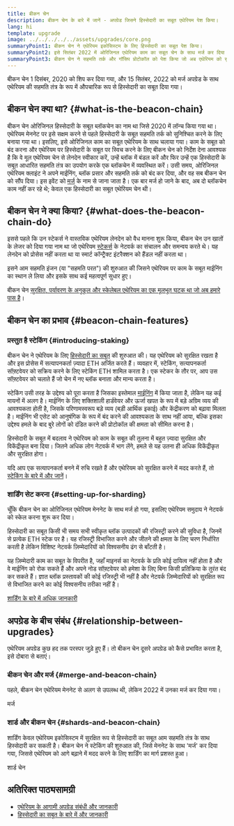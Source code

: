 ```yaml
---
title: बीकन चेन
description: बीकन चेन के बारे में जानें - अपग्रेड जिसने हिस्सेदारी का सबूत एथेरियम पेश किया।
lang: hi
template: upgrade
image: ../../../../../assets/upgrades/core.png
summaryPoint1: बीकन चेन ने एथेरियम इकोसिस्टम के लिए हिस्सेदारी का सबूत पेश किया।
summaryPoint2: इसे सितंबर 2022 में ओरिजिनल एथेरियम काम का सबूत चेन के साथ मर्ज कर दिया गया था।
summaryPoint3: बीकन चेन ने सहमति तर्क और गॉसिप प्रोटोकॉल को पेश किया जो अब एथेरियम को सुरक्षित करता है।
---
```


<UpgradeStatus isShipped dateKey="page-upgrades-beacon-date">
  बीकन चेन 1 दिसंबर, 2020 को शिप कर दिया गया, और 15 सितंबर, 2022 को मर्ज अपग्रेड के साथ एथेरियम की सहमति तंत्र के रूप में औपचारिक रूप से हिस्सेदारी का सबूत दिया गया।
</UpgradeStatus>

## बीकन चेन क्या था? {#what-is-the-beacon-chain}

बीकन चेन ओरिजिनल हिस्सेदारी के सबूत ब्लॉकचेन का नाम था जिसे 2020 में लॉन्च किया गया था। एथेरियम मेननेट पर इसे सक्षम करने से पहले हिस्सेदारी के सबूत सहमति तर्क को सुनिश्चित करने के लिए बनाया गया था। इसलिए, इसे ओरिजिनल काम का सबूत एथेरियम के साथ चलाया गया। काम के सबूत को बंद करना और एथेरियम पर हिस्सेदारी के सबूत पर स्विच करने के लिए बीकन चेन को निर्देश देना आवश्यक है कि वे मूल एथेरियम चेन से लेनदेन स्वीकार करें, उन्हें ब्लॉक में बंडल करें और फिर उन्हें एक हिस्सेदारी के सबूत आधारित सहमति तंत्र का उपयोग करके एक ब्लॉकचेन में व्यवस्थित करें। उसी समय, ओरिजिनल एथेरियम क्लाइंट ने अपने माईनिंग, ब्लॉक प्रसार और सहमति तर्क को बंद कर दिया, और वह सब बीकन चेन को सौंप दिया। इस इवेंट को [मर्ज](/roadmap/merge/) के नाम से जाना जाता है। एक बार मर्ज हो जाने के बाद, अब दो ब्लॉकचेन काम नहीं कर रहे थे; केवल एक हिस्सेदारी का सबूत एथेरियम चेन थी।

## बीकन चेन ने क्या किया? {#what-does-the-beacon-chain-do}

इससे पहले कि उन स्टेकर्स ने वास्तविक एथेरियम लेनदेन को वैध मानना शुरू किया, बीकन चेन उन खातों के लेजर को दिया गया नाम था जो एथेरियम [स्टेकर्स](/staking/) के नेटवर्क का संचालन और समन्वय करते थे। यह लेनदेन को प्रोसेस नहीं करता था या स्मार्ट कॉन्ट्रैक्ट इंटरैक्शन को हैंडल नहीं करता था।

इसने आम सहमति इंजन (या "सहमति परत") की शुरुआत की जिसने एथेरियम पर काम के सबूत माईनिंग का स्थान ले लिया और इसके साथ कई महत्वपूर्ण सुधार हुए।

बीकन चेन [सुरक्षित, पर्यावरण के अनुकूल और स्केलेबल एथेरियम का एक मूलभूत घटक था जो अब हमारे पास है](/roadmap/vision/)।

## बीकन चेन का प्रभाव {#beacon-chain-features}

### प्रस्तुत है स्टेकिंग {#introducing-staking}

बीकन चेन ने एथेरियम के लिए [हिस्सेदारी का सबूत](/developers/docs/consensus-mechanisms/pos/) की शुरुआत की। यह एथेरियम को सुरक्षित रखता है और इस प्रोसेस में सत्यापनकर्ता ज़्यादा ETH अर्जित करते हैं। व्यवहार में, स्टेकिंग, सत्यापनकर्ता सॉफ़्टवेयर को सक्रिय करने के लिए स्टेकिंग ETH शामिल करता है। एक स्टेकर के तौर पर, आप उस सॉफ़्टवेयर को चलाते हैं जो चेन में नए ब्लॉक बनाता और मान्य करता है।

स्टेकिंग उसी तरह के उद्देश्य को पूरा करता है जिसका इस्तेमाल [माईनिंग](/Developers/docs/mining/) में किया जाता है, लेकिन यह कई मायनों में अलग है। माईनिंग के लिए शक्तिशाली हार्डवेयर और ऊर्जा खपत के रूप में बड़े अग्रिम व्यय की आवश्यकता होती है, जिसके परिणामस्वरूप बड़े व्यय (बड़ी आर्थिक इकाई) और केंद्रीकरण को बढ़ावा मिलता है। माईनिंग भी एसेट को आनुषंगिक के रूप में बंद करने की आवश्यकता के साथ नहीं आया, बल्कि इसका उद्देश्य हमले के बाद बुरे लोगों को दंडित करने की प्रोटोकॉल की क्षमता को सीमित करना है।

हिस्सेदारी के सबूत में बदलाव ने एथेरियम को काम के सबूत की तुलना में बहुत ज़्यादा सुरक्षित और विकेंद्रीकृत बना दिया। जितने अधिक लोग नेटवर्क में भाग लेंगे, हमले से यह उतना ही अधिक विकेंद्रीकृत और सुरक्षित होगा।

<InfoBanner emoji=":money_bag:">
  यदि आप एक सत्यापनकर्ता बनने में रुचि रखते हैं और एथेरियम को सुरक्षित करने में मदद करते हैं, तो <a href="/staking/">स्टेकिंग के बारे में और जानें</a>।
</InfoBanner>

### शार्डिंग सेट करना {#setting-up-for-sharding}

चूँकि बीकन चेन का ओरिजिनल एथेरियम मेननेट के साथ मर्ज हो गया, इसलिए एथेरियम समुदाय ने नेटवर्क को स्केल करना शुरू कर दिया।

हिस्सेदारी का सबूत किसी भी समय सभी स्वीकृत ब्लॉक उत्पादकों की रजिस्ट्री करने की सुविधा है, जिनमें से प्रत्येक ETH स्टेक पर है। यह रजिस्ट्री विभाजित करने और जीतने की क्षमता के लिए चरण निर्धारित करती है लेकिन विशिष्ट नेटवर्क ज़िम्मेदारियों को विश्वसनीय ढंग से बाँटती है।

यह ज़िम्मेदारी काम का सबूत के विपरीत है, जहाँ माइनर्स का नेटवर्क के प्रति कोई दायित्व नहीं होता है और वे माईनिंग को रोक सकते हैं और अपने नोड सॉफ़्‍टवेयर को हमेशा के लिए बिना किसी प्रतिक्रिया के तुरंत बंद कर सकते हैं। ज्ञात ब्लॉक प्रस्तावकों की कोई रजिस्ट्री भी नहीं है और नेटवर्क ज़िम्मेदारियों को सुरक्षित रूप से विभाजित करने का कोई विश्वसनीय तरीका नहीं है।

[शार्डिंग के बारे में अधिक जानकारी](/roadmap/danksharding/)

## अपग्रेड के बीच संबंध {#relationship-between-upgrades}

एथेरियम अपग्रेड कुछ हद तक परस्पर जुड़े हुए हैं। तो बीकन चेन दूसरे अपग्रेड को कैसे प्रभावित करता है, इसे दोबारा से बताएं।

### बीकन चेन और मर्ज {#merge-and-beacon-chain}

पहले, बीकन चेन एथेरियम मेननेट से अलग से उपलब्ध थी, लेकिन 2022 में उनका मर्ज कर दिया गया।

<ButtonLink to="/roadmap/merge/">
  मर्ज
</ButtonLink>

### शार्ड और बीकन चेन {#shards-and-beacon-chain}

शार्डिंग केवल एथेरियम इकोसिस्टम में सुरक्षित रूप से हिस्सेदारी का सबूत आम सहमति तंत्र के साथ हिस्सेदारी कर सकती है। बीकन चेन ने स्टेकिंग की शुरुआत की, जिसे मेननेट के साथ 'मर्ज' कर दिया गया, जिससे एथेरियम को आगे बढ़ाने में मदद करने के लिए शार्डिंग का मार्ग प्रशस्त हुआ।

<ButtonLink to="/roadmap/danksharding/">
  शार्ड चेन
</ButtonLink>

## अतिरिक्त पाठ्यसामग्री

- [एथेरियम के आगामी अपग्रेड संबंधी और जानकारी](/roadmap/vision)
- [हिस्सेदारी का सबूत के बारे में और जानकारी](/developers/docs/consensus-mechanisms/pos)
